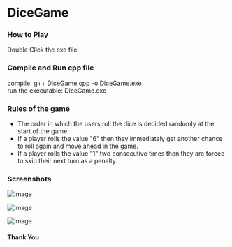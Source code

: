 # DiceGame

### How to Play
Double Click the exe file

### Compile and Run cpp file
compile: g++ DiceGame.cpp -o DiceGame.exe <br />
run the executable: DiceGame.exe

### Rules of the game
- The order in which the users roll the dice is decided randomly at the start of the game.
- If a player rolls the value "6" then they immediately get another chance to roll again and move
ahead in the game.
- If a player rolls the value "1" two consecutive times then they are forced to skip their next turn
as a penalty.


### Screenshots

![image](https://user-images.githubusercontent.com/20678029/160251779-2a14d3ec-09a6-4203-8c48-f5104da90a94.png)

![image](https://user-images.githubusercontent.com/20678029/160251798-188e258e-c3ba-4a3f-9f18-47569c0e0930.png)

![image](https://user-images.githubusercontent.com/20678029/160251816-3441c4bd-eb8f-441b-bbc5-a11f6567f278.png)

#### Thank You

